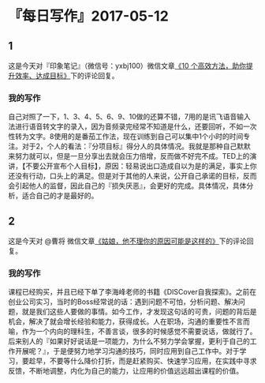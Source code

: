 # 『每日写作』2017-05-12

## 1
这是今天对『印象笔记』（微信号：yxbj100）微信文章[《10 个高效方法，助你提升效率、达成目标》](http://mp.weixin.qq.com/s/lpOaZ_c6rUKk5c3sehSNVw)下的评论回复。

### 我的写作

自己对照了一下，1、3、4、5、6、9、10做的还算不错，7用的是讯飞语音输入法进行语音转文字的录入，因为音频录完经常不知道是什么，还要回听，不如一次性转为文字。8使用的是番茄工作法，现在训练到自己可以集中1个小时的时间专注。对于2，个人的看法：『分项目标』得分人的具体情况。我就是那种自己默默来努力就可以，但是一旦分享出去就会压力倍增，反而做不好完不成。TED上的演讲，【不要公开宣布个人目标】，原因：轻易说出口造成自以为是的满足，事实上你还没有行动，口头上的满足。但是对于其他的人来说，公开自己承诺的目标，反而会引起他人的监督，因此自己的『损失厌恶』，会更好的完成。具体情况，具体分析，适合自己的才是最好的。


## 2
这是今天对 @曹将 微信文章[《姑娘，他不理你的原因可能是这样的》](http://mp.weixin.qq.com/s/PlglKWO8iWOo-2VjpA1w4g)下的评论回复。

### 我的写作

课程已经购买，并且已经下单了李海峰老师的书籍《DISCover自我探索》。之前在创业公司实习，当时的Boss经常说的话：遇到问题不可怕，分析问题、解决问题，就是我们这些人要做的事情。如今工作，才发现这句话的可贵，问题的背后是机会，解决了就会增长经验和能力，获得成长。人在职场，沟通的重要性不言而喻，作为一个内向的理科生，不善言谈，很多的时候感觉不需要说话，做就行了。后来别人的『如果好好说话是一项能力，为什么不努力学会掌握，更利于自己的工作开展呢？』，于是便努力地学习沟通的技巧，同时应用到自己工作中。对于学习，要趁早，不要等什么降价打折，而是赶紧购买、快速学习应用，在实践中寻求反馈，不断地调整，内化为自己的能力，让应用的价值远远超出课程的价值。

